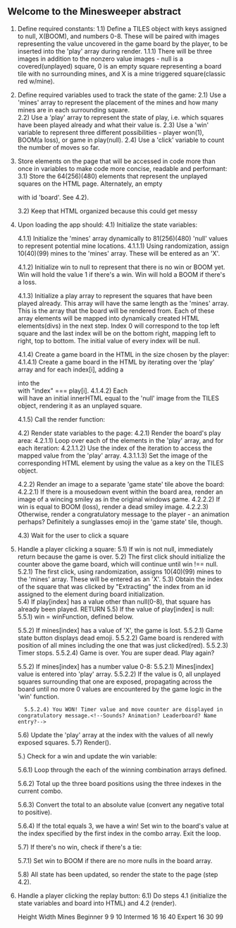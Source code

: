 ## Welcome to the Minesweeper abstract

1) Define required constants:
   1.1) Define a TILES object with keys assigned to null, X(BOOM), and numbers 0-8. These will be paired with images representing the value uncovered in the game board by the player, to be inserted into the 'play' array during render.
      1.1.1) There will be three images in addition to the nonzero value images - null is a covered(unplayed) square, 0 is an empty square representing a board tile with no surrounding mines, and X is a mine triggered square(classic red w/mine).

2) Define required variables used to track the state of the game:
   2.1) Use a 'mines' array to represent the placement of the mines and how many mines are in each surrounding square.	
   2.2) Use a 'play' array to represent the state of play, i.e. which squares have been played already and what their value is.
   2.3) Use a 'win' variable to represent three different possibilities - player won(1), BOOM(a loss), or game in play(null).
   2.4) Use a 'click' variable to count the number of moves so far.

<!--Step 3 will likely actually happen in step 4.2-->
3) Store elements on the page that will be accessed in code more than once in variables to make code more concise, readable and performant:
   3.1) Store the 64(256)(480) elements that represent the unplayed squares on the HTML page. Alternately, an empty <div> with id 'board'. See 4.2).
   
   3.2) Keep that HTML organized because this could get messy
   <!-- Is it a better idea to render the board onto the page 100% during runtime from the js file? I don't want a messy index.html but which is considered best practice in this type of situation? -->

<!--INIT FUNCTION-->
4) Upon loading the app should:
   4.1) Initialize the state variables:

      <!--THIS HAPPENS ACTUALLY ON CLICK SO THAT THE PLAYER CANNOT CLICK A MINE ON THE FIRST TRY. HOW?-->   
      4.1.1) Initialize the 'mines' array<!--Object?--> dynamically to 81(256)(480) 'null' values to represent potential mine locations. 
         4.1.1.1) Using randomization, assign 10(40)(99) mines to the 'mines' array. These will be entered as an 'X'.
         
      4.1.2) Initialize win to null to represent that there is no win or BOOM yet. Win will hold the value 1 if there's a win. Win will hold a BOOM if there's a loss. 
      
      4.1.3) Initialize a play array<!--Object?--> to represent the squares that have been played already. This array will have the same length as the 'mines' array. This is the array that the board will be rendered from. Each of these array elements will be mapped into dynamically created HTML elements(divs) in the next step. Index 0 will correspond to the top left square and the last index will be on the bottom right, mapping left to right, top to bottom. The initial value of every index will be null.

      4.1.4) Create a game board in the HTML in the size chosen by the player: 
         4.1.4.1) Create a game board in the HTML by iterating over the 'play' array and for each index[i], adding a <div id="index"> into the <div id="board"> with "index" === play[i].
         4.1.4.2) Each <div> will have an initial innerHTML equal to the 'null' image from the TILES object, rendering it as an unplayed square.

      4.1.5) Call the render function:
   
   <!--RENDER FUNCTION-->
   4.2) Render state variables to the page:
      4.2.1) Render the board's play area:
         4.2.1.1) Loop over each of the elements in the 'play' array, and for each iteration:
            4.2.1.1.2) Use the index of the iteration to access the mapped value from the 'play' array.
            4.3.1.1.3) Set the image of the corresponding HTML element by using the value as a key on the TILES object.
      
      4.2.2) Render an image to a separate 'game state' tile above the board:
         4.2.2.1) If there is a mousedown event within the board area, render an image of a wincing smiley as in the original windows game.
         4.2.2.2) If win is equal to BOOM (loss), render a dead smiley image.
         4.2.2.3) Otherwise, render a congratulatory message to the player - an animation perhaps? Definitely a sunglasses emoji in the 'game state' tile, though.
  
   4.3) Wait for the user to click a square

<!--CLICK HANDLER-->
5) Handle a player clicking a square:
   5.1) If win is not null, immediately return because the game is over.
   5.2) The first click should initialize the counter above the game board, which will continue until win !== null.
      5.2.1) The first click, using randomization, assigns 10(40)(99) mines to the 'mines' array. These will be entered as an 'X'.
   5.3) Obtain the index of the square that was clicked by "Extracting" the index from an id assigned to the element during board initialization.  
   5.4) If play[index] has a value other than null(0-8), that square has already been played. RETURN
   5.5) If the value of play[index] is null:
      5.5.1) win = winFunction, defined below.
      
      5.5.2) If mines[index] has a value of 'X', the game is lost.
         5.5.2.1) Game state button displays dead emoji.
         5.5.2.2) Game board is rendered with position of all mines including the one that was just clicked(red).
         5.5.2.3) Timer stops.
         5.5.2.4) Game is over. You are super dead. Play again?<!--LOSS-->
         

      5.5.2) If mines[index] has a number value 0-8:
         5.5.2.1) Mines[index] value is entered into 'play' array.
         5.5.2.2) If the value is 0, all unplayed squares surrounding that one are exposed, propagating across the board until no more 0 values are encountered by the game logic in the 'win' function.
         
         5.5.2.4) You WON! Timer value and move counter are displayed in congratulatory message.<!--Sounds? Animation? Leaderboard? Name entry?-->
   
   5.6) Update the 'play' array at the index with the values of all newly exposed squares.
   5.7) Render().

   <!--WINFUNCTION-->
   5.) Check for a win and update the win variable:
      
      5.6.1) Loop through the each of the winning combination arrays defined.
      
      5.6.2) Total up the three board positions using the three indexes in the current combo.
      
      5.6.3) Convert the total to an absolute value (convert any negative total to positive).
      
      5.6.4) If the total equals 3, we have a win! Set win to the board's value at the index specified by the first index in the combo array. Exit the loop.
   
   5.7) If there's no win, check if there's a tie:
      
      5.7.1) Set win to BOOM if there are no more nulls in the board array.
   
   5.8) All state has been updated, so render the state to the page (step 4.2).
      

6) Handle a player clicking the replay button:
   6.1) Do steps 4.1 (initialize the state variables and board into HTML) and 4.2 (render).

	Height	Width	Mines
 Beginner	9	9	10
 Intermed	16	16	40
 Expert	  16	30	99


